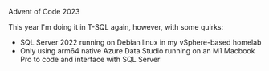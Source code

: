 Advent of Code 2023

This year I'm doing it in T-SQL again, however, with some quirks:
* SQL Server 2022 running on Debian linux in my vSphere-based homelab
* Only using arm64 native Azure Data Studio running on an M1 Macbook Pro to code and interface with SQL Server
